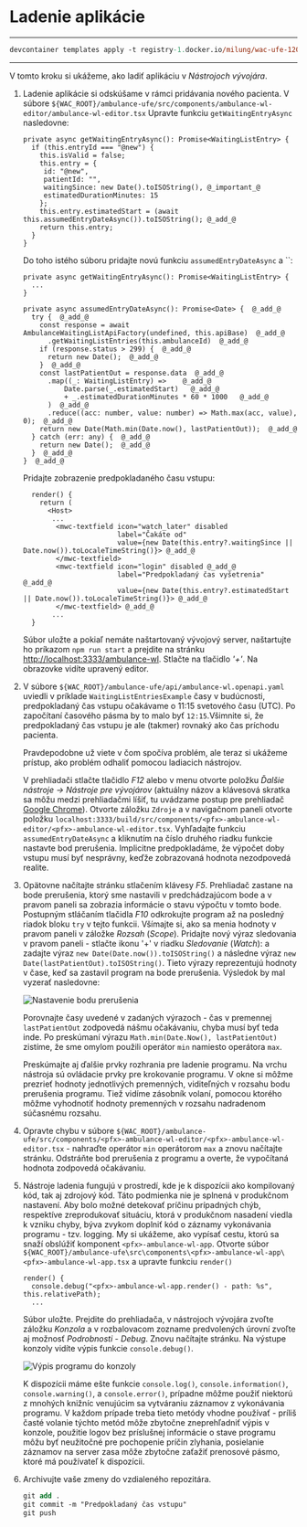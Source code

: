 # Ladenie aplikácie

---

```ps
devcontainer templates apply -t registry-1.docker.io/milung/wac-ufe-120
```

---

V tomto kroku si ukážeme, ako ladiť aplikáciu v _Nástrojoch vývojára_.

1. Ladenie aplikácie si odskúšame v rámci pridávania nového pacienta. V súbore
   `${WAC_ROOT}/ambulance-ufe/src/components/ambulance-wl-editor/ambulance-wl-editor.tsx`
   Upravte funkciu `getWaitingEntryAsync` nasledovne:

   ```tsx
   private async getWaitingEntryAsync(): Promise<WaitingListEntry> {
     if (this.entryId === "@new") {
       this.isValid = false;
       this.entry = {
        id: "@new",
        patientId: "",
        waitingSince: new Date().toISOString(), @_important_@
        estimatedDurationMinutes: 15
       };
       this.entry.estimatedStart = (await this.assumedEntryDateAsync()).toISOString(); @_add_@
       return this.entry;
     }
   }
   ```

   Do toho istého súboru pridajte novú funkciu `assumedEntryDateAsync` a ``:

    ```tsx
    private async getWaitingEntryAsync(): Promise<WaitingListEntry> {
      ...
    }

    private async assumedEntryDateAsync(): Promise<Date> {  @_add_@
      try {  @_add_@
        const response = await AmbulanceWaitingListApiFactory(undefined, this.apiBase)  @_add_@
          .getWaitingListEntries(this.ambulanceId)  @_add_@
        if (response.status > 299) {  @_add_@
          return new Date();  @_add_@
        }  @_add_@
        const lastPatientOut = response.data  @_add_@
          .map((_: WaitingListEntry) =>    @_add_@
              Date.parse(_.estimatedStart)   @_add_@
              + _.estimatedDurationMinutes * 60 * 1000   @_add_@
          )  @_add_@
          .reduce((acc: number, value: number) => Math.max(acc, value), 0);  @_add_@
        return new Date(Math.min(Date.now(), lastPatientOut));  @_add_@
      } catch (err: any) {  @_add_@
        return new Date();  @_add_@
      }  @_add_@
   }  @_add_@
   ```

   Pridajte zobrazenie predpokladaného času vstupu:

    ```tsx
      render() {
        return (
          <Host>
           ...
            <mwc-textfield icon="watch_later" disabled
                           label="Čakáte od" 
                           value={new Date(this.entry?.waitingSince || Date.now()).toLocaleTimeString()}> @_add_@
            </mwc-textfield>
            <mwc-textfield icon="login" disabled @_add_@
                           label="Predpokladaný čas vyšetrenia"  @_add_@
                           value={new Date(this.entry?.estimatedStart || Date.now()).toLocaleTimeString()}> @_add_@
            </mwc-textfield> @_add_@
           ...
      }
    ```

   Súbor uložte a pokiaľ nemáte naštartovaný vývojový server, naštartujte ho príkazom
   `npm run start` a prejdite na stránku [http://localhost:3333/ambulance-wl](http://localhost:3333/ambulance-wl). Stlačte na tlačidlo _'+'_.
   Na obrazovke vidíte upravený editor.

2. V súbore `${WAC_ROOT}/ambulance-ufe/api/ambulance-wl.openapi.yaml` uviedli v príklade `WaitingListEntriesExample` časy v budúcnosti, predpokladaný čas vstupu očakávame o 11:15 svetového času (UTC). Po započítaní časového pásma by to malo byť `12:15`.Všimnite si, že predpokladaný čas vstupu je ale (takmer) rovnaký ako čas príchodu pacienta.

   Pravdepodobne už viete v čom spočíva problém, ale teraz si ukážeme prístup, ako problém odhaliť pomocou ladiacich nástrojov.

   V prehliadači stlačte tlačidlo _F12_ alebo v menu otvorte položku _Ďalšie nástroje -> Nástroje pre vývojárov_ (aktuálny názov a
   klávesová skratka sa môžu medzi prehliadačmi líšiť, tu uvádzame postup pre prehliadač [Google Chrome](https://www.google.com/chrome/)).
   Otvorte záložku `Zdroje`  a v navigačnom paneli otvorte položku `localhost:3333/build/src/components/<pfx>-ambulance-wl-editor/<pfx>-ambulance-wl-editor.tsx`.
   Vyhľadajte funkciu `assumedEntryDateAsync` a kliknutím na číslo druhého riadku funkcie nastavte bod prerušenia. Implicitne predpokladáme,
   že výpočet doby vstupu musí byť nesprávny, keďže zobrazovaná hodnota nezodpovedá realite.

3. Opätovne načítajte stránku stlačením klávesy _F5_. Prehliadač zastane na bode prerušenia, ktorý sme nastavili v predchádzajúcom bode a v pravom paneli sa zobrazia informácie o stavu výpočtu v tomto bode. Postupným stláčaním tlačidla _F10_ odkrokujte program až na posledný riadok bloku `try` v tejto funkcii. Všímajte si, ako sa menia hodnoty v pravom paneli v záložke _Rozsah_ (_Scope_). Pridajte nový výraz sledovania v pravom paneli - stlačte ikonu '+' v riadku _Sledovanie_ (_Watch_): a zadajte výraz `new Date(Date.now()).toISOString()` a následne výraz `new Date(lastPatientOut).toISOString()`. Tieto výrazy reprezentujú hodnoty v čase, keď sa zastavil program na bode prerušenia. Výsledok by mal vyzerať nasledovne: 

   ![Nastavenie bodu prerušenia](./img/120-01-Debugging.png)

   Porovnajte časy uvedené v zadaných výrazoch - čas v premennej `lastPatientOut` zodpovedá nášmu očakávaniu, chyba musí byť teda inde. Po preskúmaní výrazu `Math.min(Date.Now(), lastPatientOut)` zistíme, že sme omylom použili operátor `min` namiesto operátora `max`.

   Preskúmajte aj ďalšie prvky rozhrania pre ladenie programu. Na vrchu nástroja sú ovládacie prvky pre krokovanie programu. V okne si môžme prezrieť hodnoty jednotlivých premenných, viditeľných v rozsahu bodu prerušenia programu. Tiež vidíme zásobník volaní, pomocou ktorého môžme vyhodnotiť hodnoty premenných v rozsahu nadradenom súčasnému rozsahu.

4. Opravte chybu v súbore `${WAC_ROOT}/ambulance-ufe/src/components/<pfx>-ambulance-wl-editor/<pfx>-ambulance-wl-editor.tsx` - nahraďte operátor `min` operátorom `max` a znovu načítajte stránku. Odstráňte bod prerušenia z programu a overte, že vypočítaná hodnota zodpovedá očakávaniu.

5. Nástroje ladenia fungujú v prostredí, kde je k dispozícii ako kompilovaný kód, tak aj zdrojový kód. Táto podmienka nie je splnená v produkčnom nastavení. Aby bolo možné detekovať príčinu prípadných chýb, respektíve zreprodukovať situáciu, ktorá v produkčnom nasadení viedla k vzniku chyby, býva zvykom doplniť kód o záznamy vykonávania programu - tzv. logging. My si ukážeme, ako vypísať cestu, ktorú sa snaží obslúžiť komponent `<pfx>-ambulance-wl-app`. Otvorte súbor `${WAC_ROOT}/ambulance-ufe\src\components\<pfx>-ambulance-wl-app\<pfx>-ambulance-wl-app.tsx` a upravte funkciu `render()`

    ```tsx
    render() {
      console.debug("<pfx>-ambulance-wl-app.render() - path: %s", this.relativePath);
      ...
    ```
  
   Súbor uložte. Prejdite do prehliadača, v nástrojoch vývojára zvoľte záložku _Konzola_ a v rozbalovacom zozname predvolených úrovní zvoľte aj možnosť _Podrobnosti_ - _Debug_. Znovu načítajte stránku. Na výstupe konzoly vidíte výpis funkcie `console.debug()`.

   ![Výpis programu do konzoly](./img/120-02-ConsoleLog.png)

   K dispozícii máme ešte funkcie `console.log()`, `console.information()`, `console.warning()`, a `console.error()`, prípadne môžme použiť niektorú z mnohých knižníc venujúcim sa vytváraniu záznamov z vykonávania programu. V každom prípade treba tieto metódy vhodne používať - príliš časté volanie týchto metód môže zbytočne zneprehľadniť výpis v konzole, použitie logov bez príslušnej informácie o stave programu môžu byť neužitočné pre pochopenie príčin zlyhania, posielanie záznamov na server zasa môže zbytočne zaťažiť prenosové pásmo, ktoré má používateľ k dispozícii.

6. Archivujte vaše zmeny do vzdialeného repozitára.

   ```ps
   git add .
   git commit -m "Predpokladaný čas vstupu"
   git push
   ```
